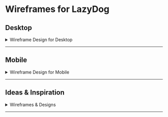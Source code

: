 # Wireframes for LazyDog

## Desktop

<details>
<Summary>Wireframe Design for Desktop</summary>
<br>

#### Home Page

![Home Page](./wireframe-img/home-page.png)

#### Sign Up & Sign In

![SignUp & SignIn Page](./wireframe-img/signup-login-page.png)

#### Resource Page

![Resource Page](./wireframe-img/resource-page.png)

#### Resource Detail Page

![Resource Detail Page](./wireframe-img/resource-detail-page.png)

#### Contribution Page

![Contribution Page](./wireframe-img/contribution-page.png)

#### User Dashboard

![User Dashboard](./wireframe-img/user-dashboard.png)

#### About Page

![About Page](./wireframe-img/about-page.png)


#### About Detail Page

![About Detail Page](#)

#### Error Page

![Error Page](./wireframe-img/error-page.png)

</details>

---

## Mobile

<details>
<Summary>Wireframe Design for Mobile</summary>
</details>

---

## Ideas & Inspiration

<details>
<Summary>Wireframes & Designs</summary>
<br>

#### Inspiration for Carousel Sections on the Home Page:

<br>

![Hero Section](./wireframe-img/video-hero.png)

![Hero Section](./wireframe-img/bestContribution-hero.png)

![Hero Section](./wireframe-img/top5AndComments-hero.png)

#### Inspiration for Navbar Section:

![Navbar Section](./wireframe-img/Hero-Nav.png)
</details>

---